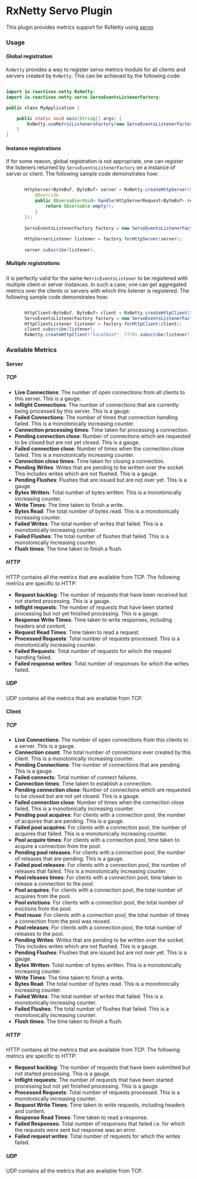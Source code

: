 # RxNetty Servo Plugin

This plugin provides metrics support for RxNetty using [servo](https://github.com/Netflix/servo)
 
### Usage

#### Global registration

`RxNetty` provides a way to register servo metrics module for all clients and servers created by `RxNetty`. This can be 
achieved by the following code:

 ```java
 
 import io.reactivex.netty.RxNetty;
 import io.reactivex.netty.servo.ServoEventsListenerFactory;
 
 public class MyApplication {
 
     public static void main(String[] args) {
         RxNetty.useMetricListenersFactory(new ServoEventsListenerFactory());
     }
 }
 
 ```

#### Instance registrations
 
 If for some reason, global registration is not appropriate, one can register the listeners returned by 
 `ServoEventsListenerFactory` on a instance of server or client. The following sample code demonstrates how:
 
 ```java
 
        HttpServer<ByteBuf, ByteBuf> server = RxNetty.createHttpServer(0, new RequestHandler<ByteBuf, ByteBuf>() {
            @Override
            public Observable<Void> handle(HttpServerRequest<ByteBuf> request, HttpServerResponse<ByteBuf> response) {
                return Observable.empty();
            }
        });
        
        ServoEventsListenerFactory factory = new ServoEventsListenerFactory();
        
        HttpServerListener listener = factory.forHttpServer(server);
        
        server.subscribe(listener);
 ```
  
##### Multiple registrations
  
It is perfectly valid for the same `MetricEventsListener` to be registered with multiple client or server instances. In
 such a case, one can get aggregated metrics over the clients or servers with which this listener is registered.
 The following sample code demonstrates how:
 
 ```java
 
        HttpClient<ByteBuf, ByteBuf> client = RxNetty.createHttpClient("localhost", 7777);
        ServoEventsListenerFactory factory = new ServoEventsListenerFactory();
        HttpClientListener listener = factory.forHttpClient(client);
        client.subscribe(listener);
        RxNetty.createHttpClient("localhost", 7778).subscribe(listener);
 ```
 
### Available Metrics
 
#### Server

##### TCP
 
 * **Live Connections**: The number of open connections from all clients to this server. This is a gauge.
 * **Inflight Connections**: The number of connections that are currently being processed by this server.  This is a gauge.
 * **Failed Connections**: The number of times that connection handling failed.  This is a monotonically increasing counter.
 * **Connection processing times**: Time taken for processing a connection.
 * **Pending connection close**: Number of connections which are requested to be closed but are not yet closed. This is a gauge. 
 * **Failed connection close**: Number of times when the connection close failed. This is a monotonically increasing counter.
 * **Connection close times**: Time taken for closing a connection.
 * **Pending Writes**: Writes that are pending to be written over the socket. This includes writes which are not flushed. 
 This is a gauge.
 * **Pending Flushes**: Flushes that are issued but are not over yet. This is a gauge.
 * **Bytes Written**: Total number of bytes written. This is a monotonically increasing counter.
 * **Write Times**: The time taken to finish a write.
 * **Bytes Read**: The total number of bytes read. This is a monotonically increasing counter.
 * **Failed Writes**: The total number of writes that failed. This is a monotonically increasing counter.
 * **Failed Flushes**: The total number of flushes that failed. This is a monotonically increasing counter.
 * **Flush times**: The time taken to finish a flush. 
 
##### HTTP
 
 HTTP contains all the metrics that are available from TCP. The following metrics are specific to HTTP:
  
* **Request backlog**: The number of requests that have been received but not started processing. This is a gauge. 
* **Inflight requests**: The number of requests that have been started processing but not yet finished processing. This is a gauge.
* **Response Write Times**: Time taken to write responses, including headers and content.
* **Request Read Times**: Time taken to read a request.
* **Processed Requests**: Total number of requests processed. This is a monotonically increasing counter.
* **Failed Requests**: Total number of requests for which the request handling failed.
* **Failed response writes**: Total number of responses for which the writes failed.
 
##### UDP

UDP contains all the metrics that are available from TCP.

#### Client

##### TCP
 
 * **Live Connections**: The number of open connections from this clients to a server. This is a gauge.
 * **Connection count**: The total number of connections ever created by this client.  This is a monotonically increasing counter.
 * **Pending Connections**: The number of connections that are pending. This is a gauge.
 * **Failed connects**: Total number of connect failures.
 * **Connection times**: Time taken to establish a connection.
 * **Pending connection close**: Number of connections which are requested to be closed but are not yet closed. This is a gauge. 
 * **Failed connection close**: Number of times when the connection close failed. This is a monotonically increasing counter.
 * **Pending pool acquires**: For clients with a connection pool, the number of acquires that are pending. This is a gauge. 
 * **Failed pool acquires**: For clients with a connection pool, the number of acquires that failed. This is a monotonically increasing counter.
 * **Pool acquire times**: For clients with a connection pool, time taken to acquire a connection from the pool.
 * **Pending pool releases**: For clients with a connection pool, the number of releases that are pending. This is a gauge. 
 * **Failed pool releases**: For clients with a connection pool, the number of releases that failed. This is a monotonically increasing counter.
 * **Pool releases times**: For clients with a connection pool, time taken to release a connection to the pool.
 * **Pool acquires**: For clients with a connection pool, the total number of acquires from the pool.
 * **Pool evictions**: For clients with a connection pool, the total number of evictions from the pool.
 * **Pool reuse**: For clients with a connection pool, the total number of times a connection from the pool was reused.
 * **Pool releases**: For clients with a connection pool, the total number of releases to the pool.
 * **Pending Writes**: Writes that are pending to be written over the socket. This includes writes which are not flushed. 
 This is a gauge.
 * **Pending Flushes**: Flushes that are issued but are not over yet. This is a gauge.
 * **Bytes Written**: Total number of bytes written. This is a monotonically increasing counter.
 * **Write Times**: The time taken to finish a write.
 * **Bytes Read**: The total number of bytes read. This is a monotonically increasing counter.
 * **Failed Writes**: The total number of writes that failed. This is a monotonically increasing counter.
 * **Failed Flushes**: The total number of flushes that failed. This is a monotonically increasing counter.
 * **Flush times**: The time taken to finish a flush. 
 
##### HTTP
 
 HTTP contains all the metrics that are available from TCP. The following metrics are specific to HTTP:
  
* **Request backlog**: The number of requests that have been submitted but not started processing. This is a gauge. 
* **Inflight requests**: The number of requests that have been started processing but not yet finished processing. This is a gauge.
* **Processed Requests**: Total number of requests processed. This is a monotonically increasing counter.
* **Request Write Times**: Time taken to write requests, including headers and content.
* **Response Read Times**: Time taken to read a response.
* **Failed Responses**: Total number of responses that failed i.e. for which the requests were sent but response was an error.
* **Failed request writes**: Total number of requests for which the writes failed.
 
##### UDP

UDP contains all the metrics that are available from TCP.
